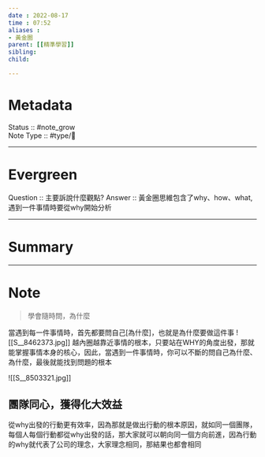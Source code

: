 ```yaml
---
date : 2022-08-17
time : 07:52
aliases :
- 黃金圈
parent: [[精準學習]]
sibling:
child: 

---
```


# Metadata
Status :: #note_grow <br>
Note Type :: #type/📘 <br>

---
# Evergreen
Question :: 主要訴說什麼觀點?
Answer :: 黃金圈思維包含了why、how、what,遇到一件事情時要從why開始分析


---

# Summary


---

# Note

>學會隨時問，為什麼

當遇到每一件事情時，首先都要問自己[為什麼]，也就是為什麼要做這件事
![[S__8462373.jpg]]
越內圈越靠近事情的根本，只要站在WHY的角度出發，那就能掌握事情本身的核心，因此，當遇到一件事情時，你可以不斷的問自己為什麼、為什麼，最後就能找到問題的根本

![[S__8503321.jpg]]
## 團隊同心，獲得化大效益
從why出發的行動更有效率，因為那就是做出行動的根本原因，就如同一個團隊，每個人每個行動都從why出發的話，那大家就可以朝向同一個方向前進，因為行動的why就代表了公司的理念，大家理念相同，那結果也都會相同
